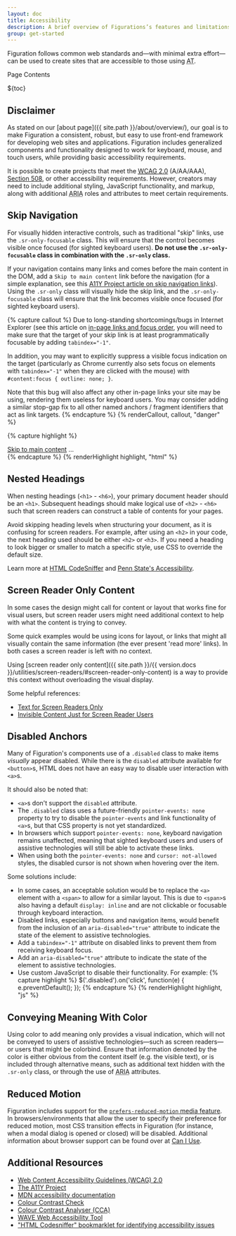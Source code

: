 ```yaml
---
layout: doc
title: Accessibility
description: A brief overview of Figurations’s features and limitations for the creation of accessible content.
group: get-started
---
```


Figuration follows common web standards and—with minimal extra effort—can be used to create sites that are accessible to those using <abbr title="Assistive Technology" class="initialism">AT</abbr>.

<div class="h3 cf-toc-header">Page Contents</div>

${toc}

## Disclaimer

As stated on our [about page]({{ site.path }}/about/overview/), our goal is to make Figuration a consistent, robust, but easy to use front-end framework for developing web sites and applications. Figuration includes generalized components and functionality designed to work for keyboard, mouse, and touch users, while providing basic accessibility requirements.

It is possible to create projects that meet the [<abbr title="Web Content Accessibility Guidelines">WCAG</abbr> 2.0](https://www.w3.org/TR/WCAG20/) (A/AA/AAA), [Section 508](https://www.section508.gov/), or other accessibility requirements. However, creators may need to include additional styling, JavaScript functionality, and markup, along with additional <abbr title="Accessible Rich Internet Applications">ARIA</abbr> roles and attributes to meet certain requirements.

## Skip Navigation

For visually hidden interactive controls, such as traditional "skip" links, use the `.sr-only-focusable` class. This will ensure that the control becomes visible once focused (for sighted keyboard users). **Do not use the `.sr-only-focusable` class in combination with the `.sr-only` class.**

If your navigation contains many links and comes before the main content in the DOM, add a `Skip to main content` link before the navigation (for a simple explanation, see this [A11Y Project article on skip navigation links](https://a11yproject.com/posts/skip-nav-links/)). Using the `.sr-only` class will visually hide the skip link, and the <code>.sr-only-focusable</code> class will ensure that the link becomes visible once focused (for sighted keyboard users).

{% capture callout %}
Due to long-standing shortcomings/bugs in Internet Explorer (see this article on [in-page links and focus order](http://accessibleculture.org/articles/2010/05/in-page-links/), you will need to make sure that the target of your skip link is at least programmatically focusable by adding `tabindex="-1"`.

In addition, you may want to explicitly suppress a visible focus indication on the target (particularly as Chrome currently also sets focus on elements with `tabindex="-1"` when they are clicked with the mouse) with `#content:focus { outline: none; }`.

Note that this bug will also affect any other in-page links your site may be using, rendering them useless for keyboard users. You may consider adding a similar stop-gap fix to all other named anchors / fragment identifiers that act as link targets.
{% endcapture %}
{% renderCallout, callout, "danger" %}

{% capture highlight %}
<body>
  <a href="#content" class="sr-only-focusable">Skip to main content</a>
  ...
  <div class="container" id="content" tabindex="-1">
    <!-- The main page content -->
  </div>
</body>
{% endcapture %}
{% renderHighlight highlight, "html" %}

## Nested Headings

When nesting headings (`<h1>` - `<h6>`), your primary document header should be an `<h1>`. Subsequent headings should make logical use of `<h2>` - `<h6>` such that screen readers can construct a table of contents for your pages.

Avoid skipping heading levels when structuring your document, as it is confusing for screen readers. For example, after using an `<h2>` in your code, the next heading used should be either `<h2>` or `<h3>`. If you need a heading to look bigger or smaller to match a specific style, use CSS to override the default size.

Learn more at [HTML CodeSniffer](http://squizlabs.github.io/HTML_CodeSniffer/Standards/Section508/) and [Penn State's Accessibility](http://accessibility.psu.edu/headings/).

## Screen Reader Only Content

In some cases the design might call for content or layout that works fine for visual users, but screen reader users might need additional context to help with what the content is trying to convey.

Some quick examples would be using icons for layout, or links that might all visually contain the same information (the ever present 'read more' links).  In both cases a screen reader is left with no context.

Using [screen reader only content]({{ site.path }}/{{ version.docs }}/utilities/screen-readers/#screen-reader-only-content) is a way to provide this context without overloading the visual display.

Some helpful references:

- [Text for Screen Readers Only](http://www.coolfields.co.uk/2016/05/text-for-screen-readers-only-updated/)
- [Invisible Content Just for Screen Reader Users](https://webaim.org/techniques/css/invisiblecontent/)

## Disabled Anchors

Many of Figuration's components use of a `.disabled` class to make items _visually_ appear disabled.  While there is the `disabled` attribute available for `<button>`s, HTML does not have an easy way to disable user interaction with `<a>`s.

It should also be noted that:
- `<a>`s don't support the `disabled` attribute.
- The `.disabled` class uses a future-friendly `pointer-events: none` property to try to disable the `pointer-events` and link functionality of `<a>`s, but that CSS property is not yet standardized.
- In browsers which support `pointer-events: none`, keyboard navigation remains unaffected, meaning that sighted keyboard users and users of assistive technologies will still be able to activate these links.
- When using both the `pointer-events: none` and `cursor: not-allowed` styles, the disabled cursor is not shown when hovering over the item.

Some solutions include:
- In some cases, an acceptable solution would be to replace the `<a>` element with a `<span>` to allow for a similar layout.  This is due to `<span>`s also having a default `display: inline` and are not clickable or focusable through keyboard interaction.
- Disabled links, especially buttons and navigation items, would benefit from the inclusion of an `aria-disabled="true"` attribute to indicate the state of the element to assistive technologies.
- Add a `tabindex="-1"` attribute on disabled links to prevent them from receiving keyboard focus.
- Add an `aria-disabled="true"` attribute to indicate the state of the element to assistive technologies.
- Use custom JavaScript to disable their functionality. For example:
{% capture highlight %}
$('.disabled').on('click', function(e) {
  e.preventDefault();
});
{% endcapture %}
{% renderHighlight highlight, "js" %}

## Conveying Meaning With Color

Using color to add meaning only provides a visual indication, which will not be conveyed to users of assistive technologies—such as screen readers—or users that might be colorbind. Ensure that information denoted by the color is either obvious from the content itself (e.g. the visible text), or is included through alternative means, such as additional text hidden with the `.sr-only` class, or through the use of <abbr title="Accessible Rich Internet Applications">ARIA</abbr> attributes.

## Reduced Motion

Figuration includes support for the [`prefers-reduced-motion` media feature](https://drafts.csswg.org/mediaqueries-5/#prefers-reduced-motion). In browsers/environments that allow the user to specify their preference for reduced motion, most CSS transition effects in Figuration (for instance, when a modal dialog is opened or closed) will be disabled. Additional information about browser support can be found over at [Can I Use](https://caniuse.com/#search=prefers-reduced-motion).

## Additional Resources

- [Web Content Accessibility Guidelines (WCAG) 2.0](https://www.w3.org/TR/WCAG20/)
- [The A11Y Project](https://a11yproject.com/)
- [MDN accessibility documentation](https://developer.mozilla.org/en-US/docs/Web/Accessibility)
- [Colour Contrast Check](https://snook.ca/technical/colour_contrast/colour.html)
- [Colour Contrast Analyser (CCA)](https://developer.paciellogroup.com/resources/contrastanalyser/)
- [WAVE Web Accessibility Tool](http://wave.webaim.org/)
- ["HTML Codesniffer" bookmarklet for identifying accessibility issues](https://github.com/squizlabs/HTML_CodeSniffer)